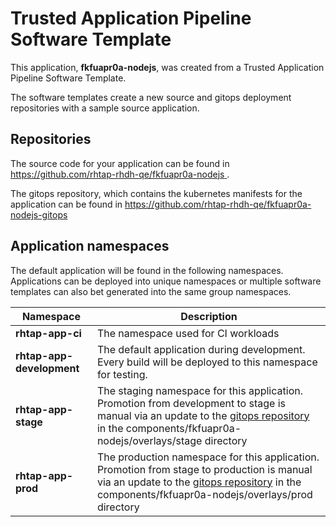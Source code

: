 # Trusted Application Pipeline Software Template

This application, **fkfuapr0a-nodejs**, was created from a Trusted Application Pipeline Software Template.

The software templates create a new source and gitops deployment repositories with a sample source application. 

## Repositories

The source code for your application can be found in [https://github.com/rhtap-rhdh-qe/fkfuapr0a-nodejs ](https://github.com/rhtap-rhdh-qe/fkfuapr0a-nodejs ).
 
The gitops repository, which contains the kubernetes manifests for the application can be found in 
[https://github.com/rhtap-rhdh-qe/fkfuapr0a-nodejs-gitops ](https://github.com/rhtap-rhdh-qe/fkfuapr0a-nodejs-gitops ) 

## Application namespaces 

The default application will be found in the following namespaces. Applications can be deployed into unique namespaces or multiple software templates can also bet generated into the same group namespaces.  

|  Namespace   |  Description   |  
| -------- | -------- |
| **rhtap-app-ci** | The namespace used for CI workloads |
| **rhtap-app-development** | The default application during development. Every build will be deployed to this namespace for testing. |
| **rhtap-app-stage** | The staging namespace for this application. Promotion from development to stage is manual via an update to the [gitops repository](https://github.com/rhtap-rhdh-qe/fkfuapr0a-nodejs-gitops ) in the components/fkfuapr0a-nodejs/overlays/stage directory |
| **rhtap-app-prod** | The production namespace for this application. Promotion from stage to production is manual via an update to the [gitops repository](https://github.com/rhtap-rhdh-qe/fkfuapr0a-nodejs-gitops ) in the components/fkfuapr0a-nodejs/overlays/prod directory |